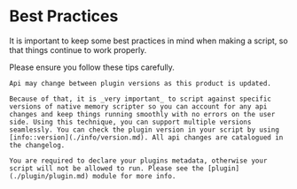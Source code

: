 # Best Practices

It is important to keep some best practices in mind when making a script, so that things continue to work properly.

Please ensure you follow these tips carefully.

```admonish warning title="Code with API changes in mind"
Api may change between plugin versions as this product is updated.

Because of that, it is _very important_ to script against specific versions of native memory scripter so you can account for any api changes and keep things running smoothly with no errors on the user side. Using this technique, you can support multiple versions seamlessly. You can check the plugin version in your script by using [info::version](./info/version.md). All api changes are catalogued in the changelog.
```

```admonish danger title="Declare script metadata"
You are required to declare your plugins metadata, otherwise your script will not be allowed to run. Please see the [plugin](./plugin/plugin.md) module for more info.

```
